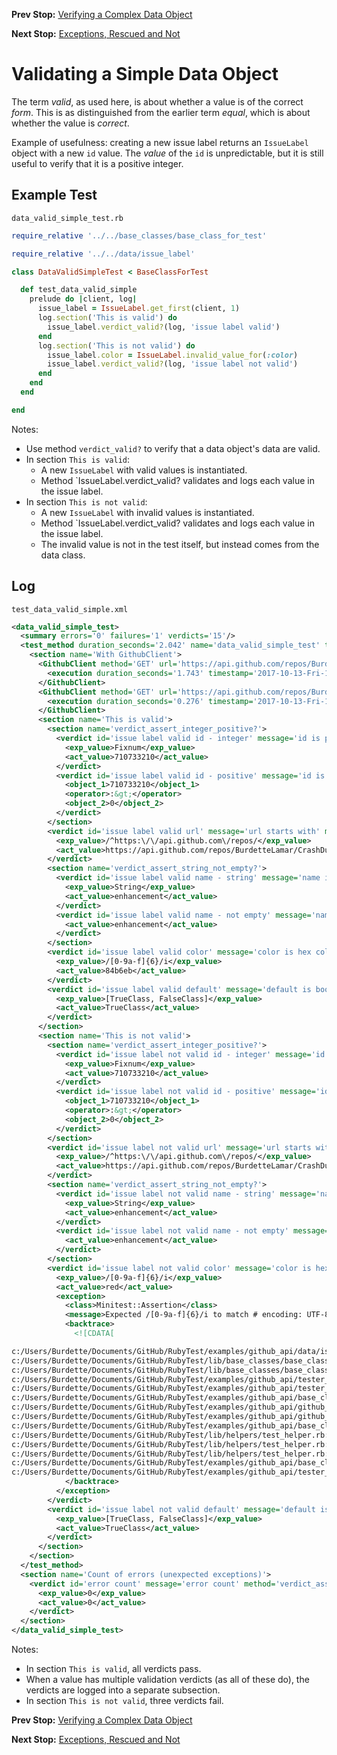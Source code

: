 <!--- GENERATED FILE, DO NOT EDIT --->
**Prev Stop:** [Verifying a Complex Data Object](./DataEqualComplex.md#verifying-a-complex-data-object)

**Next Stop:** [Exceptions, Rescued and Not](./Exceptions.md#exceptions-rescued-and-not)


# Validating a Simple Data Object

The term _valid_, as used here, is about whether a value is of the correct _form_.  This is as distinguished from the earlier term _equal_, which is about whether the value is _correct_.

Example of usefulness:  creating a new issue label returns an `IssueLabel` object with a new `id` value.  The _value_ of the `id` is unpredictable, but it is still useful to verify that it is a positive integer.

## Example Test

<code>data_valid_simple_test.rb</code>
```ruby
require_relative '../../base_classes/base_class_for_test'

require_relative '../../data/issue_label'

class DataValidSimpleTest < BaseClassForTest

  def test_data_valid_simple
    prelude do |client, log|
      issue_label = IssueLabel.get_first(client, 1)
      log.section('This is valid') do
        issue_label.verdict_valid?(log, 'issue label valid')
      end
      log.section('This is not valid') do
        issue_label.color = IssueLabel.invalid_value_for(:color)
        issue_label.verdict_valid?(log, 'issue label not valid')
      end
    end
  end

end
```

Notes:

- Use method `verdict_valid?` to verify that a data object's data are valid.
- In section `This is valid`:
  - A new `IssueLabel` with valid values is instantiated.
  - Method `IssueLabel.verdict_valid? validates and logs each value in the issue label.
- In section `This is not valid`:
  - A new `IssueLabel` with invalid values is instantiated.
  - Method `IssueLabel.verdict_valid? validates and logs each value in the issue label.
  - The invalid value is not in the test itself, but instead comes from the data class.

## Log

<code>test_data_valid_simple.xml</code>
```xml
<data_valid_simple_test>
  <summary errors='0' failures='1' verdicts='15'/>
  <test_method duration_seconds='2.042' name='data_valid_simple_test' timestamp='2017-10-13-Fri-15.42.35.660'>
    <section name='With GithubClient'>
      <GithubClient method='GET' url='https://api.github.com/repos/BurdetteLamar/CrashDummy/issues/1/labels'>
        <execution duration_seconds='1.743' timestamp='2017-10-13-Fri-15.42.35.664'/>
      </GithubClient>
      <GithubClient method='GET' url='https://api.github.com/repos/BurdetteLamar/CrashDummy/issues/1/labels'>
        <execution duration_seconds='0.276' timestamp='2017-10-13-Fri-15.42.37.407'/>
      </GithubClient>
      <section name='This is valid'>
        <section name='verdict_assert_integer_positive?'>
          <verdict id='issue label valid id - integer' message='id is positive integer' method='verdict_assert_kind_of?' outcome='passed' volatile='false'>
            <exp_value>Fixnum</exp_value>
            <act_value>710733210</act_value>
          </verdict>
          <verdict id='issue label valid id - positive' message='id is positive integer' method='verdict_assert_operator?' outcome='passed' volatile='false'>
            <object_1>710733210</object_1>
            <operator>:&gt;</operator>
            <object_2>0</object_2>
          </verdict>
        </section>
        <verdict id='issue label valid url' message='url starts with' method='verdict_assert_match?' outcome='passed' volatile='false'>
          <exp_value>/^https:\/\/api.github.com\/repos/</exp_value>
          <act_value>https://api.github.com/repos/BurdetteLamar/CrashDummy/labels/enhancement</act_value>
        </verdict>
        <section name='verdict_assert_string_not_empty?'>
          <verdict id='issue label valid name - string' message='name is nonempty string' method='verdict_assert_kind_of?' outcome='passed' volatile='false'>
            <exp_value>String</exp_value>
            <act_value>enhancement</act_value>
          </verdict>
          <verdict id='issue label valid name - not empty' message='name is nonempty string' method='verdict_refute_empty?' outcome='passed' volatile='false'>
            <act_value>enhancement</act_value>
          </verdict>
        </section>
        <verdict id='issue label valid color' message='color is hex color' method='verdict_assert_match?' outcome='passed' volatile='false'>
          <exp_value>/[0-9a-f]{6}/i</exp_value>
          <act_value>84b6eb</act_value>
        </verdict>
        <verdict id='issue label valid default' message='default is boolean' method='verdict_assert_includes?' outcome='passed' volatile='false'>
          <exp_value>[TrueClass, FalseClass]</exp_value>
          <act_value>TrueClass</act_value>
        </verdict>
      </section>
      <section name='This is not valid'>
        <section name='verdict_assert_integer_positive?'>
          <verdict id='issue label not valid id - integer' message='id is positive integer' method='verdict_assert_kind_of?' outcome='passed' volatile='false'>
            <exp_value>Fixnum</exp_value>
            <act_value>710733210</act_value>
          </verdict>
          <verdict id='issue label not valid id - positive' message='id is positive integer' method='verdict_assert_operator?' outcome='passed' volatile='false'>
            <object_1>710733210</object_1>
            <operator>:&gt;</operator>
            <object_2>0</object_2>
          </verdict>
        </section>
        <verdict id='issue label not valid url' message='url starts with' method='verdict_assert_match?' outcome='passed' volatile='false'>
          <exp_value>/^https:\/\/api.github.com\/repos/</exp_value>
          <act_value>https://api.github.com/repos/BurdetteLamar/CrashDummy/labels/enhancement</act_value>
        </verdict>
        <section name='verdict_assert_string_not_empty?'>
          <verdict id='issue label not valid name - string' message='name is nonempty string' method='verdict_assert_kind_of?' outcome='passed' volatile='false'>
            <exp_value>String</exp_value>
            <act_value>enhancement</act_value>
          </verdict>
          <verdict id='issue label not valid name - not empty' message='name is nonempty string' method='verdict_refute_empty?' outcome='passed' volatile='false'>
            <act_value>enhancement</act_value>
          </verdict>
        </section>
        <verdict id='issue label not valid color' message='color is hex color' method='verdict_assert_match?' outcome='failed' volatile='false'>
          <exp_value>/[0-9a-f]{6}/i</exp_value>
          <act_value>red</act_value>
          <exception>
            <class>Minitest::Assertion</class>
            <message>Expected /[0-9a-f]{6}/i to match # encoding: UTF-8 &quot;red&quot;.</message>
            <backtrace>
              <![CDATA[

c:/Users/Burdette/Documents/GitHub/RubyTest/examples/github_api/data/issue_label.rb:37:in `verdict_field_valid?'
c:/Users/Burdette/Documents/GitHub/RubyTest/lib/base_classes/base_class_for_data.rb:36:in `block in verdict_valid?'
c:/Users/Burdette/Documents/GitHub/RubyTest/lib/base_classes/base_class_for_data.rb:35:in `verdict_valid?'
c:/Users/Burdette/Documents/GitHub/RubyTest/examples/github_api/tester_tour/tests/data_valid_simple_test.rb:15:in `block (2 levels) in test_data_valid_simple'
c:/Users/Burdette/Documents/GitHub/RubyTest/examples/github_api/tester_tour/tests/data_valid_simple_test.rb:13:in `block in test_data_valid_simple'
c:/Users/Burdette/Documents/GitHub/RubyTest/examples/github_api/base_classes/base_class_for_test.rb:13:in `block (2 levels) in prelude'
c:/Users/Burdette/Documents/GitHub/RubyTest/examples/github_api/github_client.rb:18:in `block in with'
c:/Users/Burdette/Documents/GitHub/RubyTest/examples/github_api/github_client.rb:14:in `with'
c:/Users/Burdette/Documents/GitHub/RubyTest/examples/github_api/base_classes/base_class_for_test.rb:12:in `block in prelude'
c:/Users/Burdette/Documents/GitHub/RubyTest/lib/helpers/test_helper.rb:23:in `block (2 levels) in test'
c:/Users/Burdette/Documents/GitHub/RubyTest/lib/helpers/test_helper.rb:22:in `block in test'
c:/Users/Burdette/Documents/GitHub/RubyTest/lib/helpers/test_helper.rb:21:in `test'
c:/Users/Burdette/Documents/GitHub/RubyTest/examples/github_api/base_classes/base_class_for_test.rb:11:in `prelude'
c:/Users/Burdette/Documents/GitHub/RubyTest/examples/github_api/tester_tour/tests/data_valid_simple_test.rb:8:in `test_data_valid_simple']]>
            </backtrace>
          </exception>
        </verdict>
        <verdict id='issue label not valid default' message='default is boolean' method='verdict_assert_includes?' outcome='passed' volatile='false'>
          <exp_value>[TrueClass, FalseClass]</exp_value>
          <act_value>TrueClass</act_value>
        </verdict>
      </section>
    </section>
  </test_method>
  <section name='Count of errors (unexpected exceptions)'>
    <verdict id='error count' message='error count' method='verdict_assert_equal?' outcome='passed' volatile='true'>
      <exp_value>0</exp_value>
      <act_value>0</act_value>
    </verdict>
  </section>
</data_valid_simple_test>
```

Notes:

- In section `This is valid`, all verdicts pass.
- When a value has multiple validation verdicts (as all of these do), the verdicts are logged into a separate subsection.
- In section `This is not valid`, three verdicts fail.

**Prev Stop:** [Verifying a Complex Data Object](./DataEqualComplex.md#verifying-a-complex-data-object)

**Next Stop:** [Exceptions, Rescued and Not](./Exceptions.md#exceptions-rescued-and-not)

